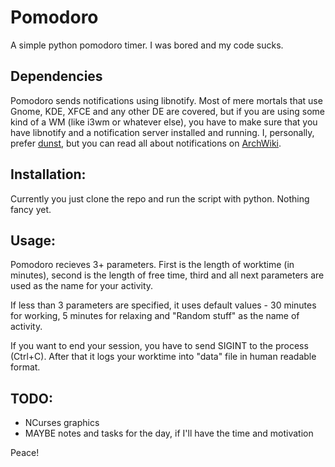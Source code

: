 # Pomodoro
A simple python pomodoro timer. I was bored and my code sucks.

## Dependencies
Pomodoro sends notifications using libnotify. Most of mere mortals that use Gnome, KDE, XFCE and any other DE are covered, but if you are using some kind of a WM (like i3wm or whatever else), you have to make sure that you have libnotify and a notification server installed and running. I, personally, prefer [dunst](https://github.com/dunst-project/dunst), but you can read all about notifications on [ArchWiki](https://wiki.archlinux.org/index.php/Desktop_notifications).

## Installation:
Currently you just clone the repo and run the script with python. Nothing fancy yet.

## Usage:
Pomodoro recieves 3+ parameters. First is the length of worktime (in minutes), second is the length of free time, third and all next parameters are used as the name for your activity.

If less than 3 parameters are specified, it uses default values - 30 minutes for working, 5 minutes for relaxing and "Random stuff" as the name of activity.

If you want to end your session, you have to send SIGINT to the process (Ctrl+C). After that it logs your worktime into "data" file in human readable format.

## TODO:
- NCurses graphics
- MAYBE notes and tasks for the day, if I'll have the time and motivation

Peace!
